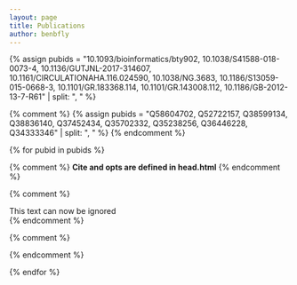 ```yaml
---
layout: page
title: Publications
author: benbfly
---
```



<!-- DOIs -->
{% assign pubids = "10.1093/bioinformatics/bty902, 10.1038/S41588-018-0073-4, 10.1136/GUTJNL-2017-314607, 10.1161/CIRCULATIONAHA.116.024590, 10.1038/NG.3683, 10.1186/S13059-015-0668-3, 10.1101/GR.183368.114, 10.1101/GR.143008.112, 10.1186/GB-2012-13-7-R61" | split: ", " %}

<!-- Wikidata -->

{% comment %}
{% assign pubids = "Q58604702, Q52722157, Q38599134, Q38836140, Q37452434, Q35702332, Q35238256, Q36446228, Q34333346" | split: ", " %}
{% endcomment %}


{% for pubid in pubids %}

{% comment %}
****Cite and opts are defined in head.html****
{% endcomment %}

{% comment %}
<div class="card text-white bg-primary mb-3">
  <div class="card-body">
  <div class="citation-js cite" data-input="Q21972834">This text can now be ignored</div>
  </div>
</div>
{% endcomment %}


<div class="card text-white bg-primary mb-3">
  <div class="card-body">
  <p class="card-text" id="cite{{forloop.index}}"></p>
  </div>
</div>
<script class="code">
     Cite.async('{{pubid}}', function(example) {
     htmlOutput =  example.get(opt)
     $('#cite{{forloop.index}}').html(htmlOutput)
     window.__dimensions_embed.addBadges()
   })
</script>


{% comment %}
<div class="card text-white bg-primary mb-3">
  <div class="card-body">
    <p class="card-text" id="{{pubid}}"></p>
  </div>
</div>
<script class="code">
     Cite.async('{{pubid}}', function(wikidata) {
     htmlOutput =  wikidata.get(opt)
     $('#{{pubid}}').html(htmlOutput)
     _altmetric_embed_init()
   })
</script>
{% endcomment %}


{% endfor %}


